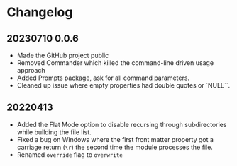 # Changelog

## 20230710 0.0.6

* Made the GitHub project public
* Removed Commander which killed the command-line driven usage approach
* Added Prompts package, ask for all command parameters.
* Cleaned up issue where empty properties had double quotes or `NULL``.

## 20220413

* Added the Flat Mode option to disable recursing through subdirectories while building the file list.
* Fixed a bug on Windows where the first front matter property got a carriage return (`\r`) the second time the module processes the file.
* Renamed `override` flag to `overwrite`
